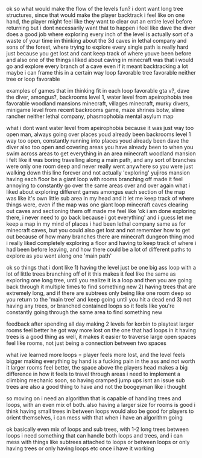 ok so what would make the flow of the levels fun?
	i dont want long tree structures, since that would make the player backtrack
	i feel like on one hand, the player might feel like they want to clear out an entire level before returning but i dont necessarily want that to happen
		i feel like dave the diver does a good job where exploring every inch of the level is actually sort of a waste of your time
		im thinking about the 3d caves in lethal company and sons of the forest,  where trying to explore every single path is really hard just because you get lost and cant keep track of where youve been before
		and also one of the things i liked about caving in minecraft was that i would go and explore every branch of a cave even if it meant backtracking a lot 
maybe i can frame this in a certain way
	loop favorable 
	tree favorable
	neither tree or loop favorable

examples of games that im thinking fit in each
	loop favorable
		gta v?, dave the diver, amongus?, backrooms level 1, water level from apeirophobia
	tree favorable
		woodland mansions minecraft, villages minecraft, murky divers, minigame level from recent backrooms game, maze shrines botw, slime rancher
	neither
		lethal company, phasmophobia mental asylum map

what i dont want
	water level from apeirophobia
		because it was just way too open man, always going over places youd already been
	backrooms level 1
		way too open, constantly running into places youd already been
	dave the diver
		also too open and covering areas you have already been to when you swim across areas to get everything in an area
	minecraft woodland mansion
		i felt like it was boring travelling along a main path, and any sort of branches were only one room deep and never really went anywhere so you were just walking down this line forever and not actually 'exploring'
	yujiros mansion
		having each floor be a giant loop with rooms branching off made it feel annoying to constantly go over the same areas over and over again
what i liked about exploring different games
	amongus
		each section of the map was like it's own little sub area in my head and it let me keep track of where things were, even if the map was one giant loop
	minecraft caves
		clearing out caves and sectioning them off made me feel like 'ok i am done exploring there, i never need to go back because i got everything' and i guess let me keep a map in my mind of places i had been
	lethal company
		same as for minecraft caves, but you could also get lost and not remember how to get out because of how many branches there are
	minecraft dungeon thing mod
		i really liked completely exploring a floor and having to keep track of where i had been before leaving, and how there could be a lot of different paths to explore as you went along one 'main path'

ok so things that i dont like
	1) having the level just be one big ass loop with a lot of little trees branching off of it
		this makes it feel like the same as exploring one long tree, until you realize it is a loop and then you are going back through it multiple times to find something new
	2) having trees that are extremely long, and if there are subtrees only being like one room deep so you return to the 'main tree' and keep going until you hit a dead end
	3) not having any trees, or branched contained loops so it feels like you're constantly going through the same area to find something new 

feedback after spending all day making 2 levels for korbin to playtest
	larger rooms feel better
	he got way more lost on the one that had loops in it
	having trees is a good thing as well, it makes it easier to traverse 
	large open spaces feel like rooms, not just being a connection between two spaces

what ive learned
	more loops = player feels more lost, and the level feels bigger
	making everything by hand is a fucking pain in the ass and not worth it
	larger rooms feel better, the space above the players head makes a big difference in how it feels to travel through areas
	i need to implement a climbing mechanic soon, so having cramped jump ups isnt an issue
	sub trees are also a good thing to have and not the boogeyman like i thought

so moving on i need an algorithm that is capable of handling trees and loops, with an even mix of both. also having a larger size for rooms is good 
	i think having small trees in between loops would also be good for players to orient themselves, i can mess with  that when i have an algorithm going

ok basically
	even mix of loops and sub trees, with 1-2 long trees between loops
	i need something that can handle both loops and trees, and i can mess with things like subtrees attached to loops or between loops or only having trees or only having loops etc once i have it working
	
	